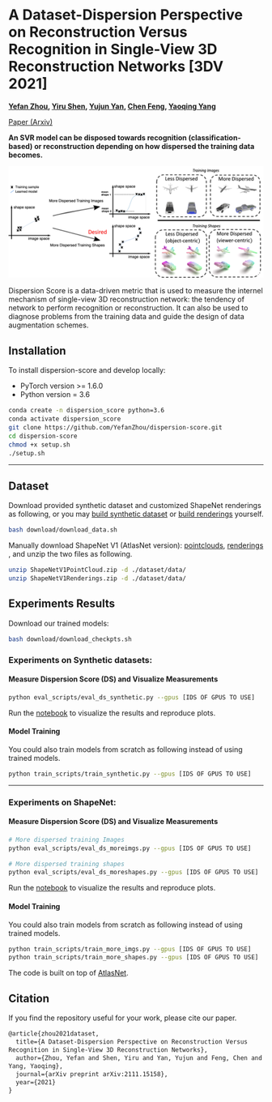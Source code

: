 # A Dataset-Dispersion Perspective on Reconstruction Versus Recognition in Single-View 3D Reconstruction Networks [3DV 2021]

**[Yefan Zhou](https://yefanzhou.github.io/), [Yiru Shen](https://scholar.google.com/citations?hl=en&user=-_Hy9z0AAAAJ), [Yujun Yan](https://scholar.google.com/citations?hl=en&user=5TQUP58AAAAJ), [Chen Feng](https://scholar.google.com/citations?hl=en&user=YeG8ZM0AAAAJ), [Yaoqing Yang](https://scholar.google.com/citations?user=LYvugWgAAAAJ&hl=en)**

[Paper (Arxiv)](https://arxiv.org/abs/2111.15158)

**An SVR model can be disposed towards recognition (classification-based) or reconstruction depending on how dispersed the training data becomes.**

![github_twitter_demo](https://github.com/YefanZhou/dispersion-score/blob/main/figs/github_twitter_demo.png)



Dispersion Score is a data-driven metric that is used to measure the internel mechanism of single-view 3D reconstruction network: the tendency of network to perform recognition or reconstruction. It can also be used to diagnose problems from the training data and guide the design of data augmentation schemes.

## Installation

To install dispersion-score and develop locally:

- PyTorch version >= 1.6.0
- Python version = 3.6

```bash
conda create -n dispersion_score python=3.6
conda activate dispersion_score
git clone https://github.com/YefanZhou/dispersion-score.git
cd dispersion-score
chmod +x setup.sh 
./setup.sh
```

------

## Dataset

Download provided synthetic dataset and customized ShapeNet renderings as following, or you may [build synthetic dataset](https://github.com/YefanZhou/dispersion-score/tree/main/dataset/synthetic_data) or [build renderings](https://github.com/YefanZhou/dispersion-score/tree/main/dataset/data) yourself.

```bash
bash download/download_data.sh
```

Manually download ShapeNet V1 (AtlasNet version): [pointclouds](https://drive.google.com/file/d/1MMCYOqSalz77dduKahqDEQKFP9aCvUCy/view?usp=sharing), [renderings](https://drive.google.com/file/d/153nd1oUd5ONnP8AoXaU8IZunskd5LEvB/view?usp=sharing) , and unzip the two files as following.

```bash
unzip ShapeNetV1PointCloud.zip -d ./dataset/data/
unzip ShapeNetV1Renderings.zip -d ./dataset/data/
```



## Experiments Results

Download our trained models:

```bash
bash download/download_checkpts.sh
```



### Experiments on Synthetic datasets:

#### Measure Dispersion Score (DS) and Visualize Measurements

```bash
python eval_scripts/eval_ds_synthetic.py --gpus [IDS OF GPUS TO USE]
```

Run the [notebook](https://github.com/YefanZhou/dispersion-score/blob/main/plot_scripts/synthetic_dataset.ipynb) to visualize the results and reproduce plots. 

#### Model Training

You could also train models from scratch as following instead of using trained models.

```bash
python train_scripts/train_synthetic.py --gpus [IDS OF GPUS TO USE]
```



------

### Experiments on ShapeNet:

#### Measure Dispersion Score (DS) and Visualize Measurements

```bash
# More dispersed training Images 
python eval_scripts/eval_ds_moreimgs.py --gpus [IDS OF GPUS TO USE]
```

```bash
# More dispersed training shapes 
python eval_scripts/eval_ds_moreshapes.py --gpus [IDS OF GPUS TO USE] 
```

Run the [notebook](https://github.com/YefanZhou/dispersion-score/blob/main/plot_scripts/shapenet_results.ipynb) to visualize the results and reproduce plots. 

#### Model Training

You could also train models from scratch as following instead of using trained models.

```bash
python train_scripts/train_more_imgs.py --gpus [IDS OF GPUS TO USE]
python train_scripts/train_more_shapes.py --gpus [IDS OF GPUS TO USE]
```



The code is built on top of [AtlasNet](https://github.com/ThibaultGROUEIX/AtlasNet).



## Citation
If you find the repository useful for your work, please cite our paper.
```
@article{zhou2021dataset,
  title={A Dataset-Dispersion Perspective on Reconstruction Versus Recognition in Single-View 3D Reconstruction Networks},
  author={Zhou, Yefan and Shen, Yiru and Yan, Yujun and Feng, Chen and Yang, Yaoqing},
  journal={arXiv preprint arXiv:2111.15158},
  year={2021}
}
```



